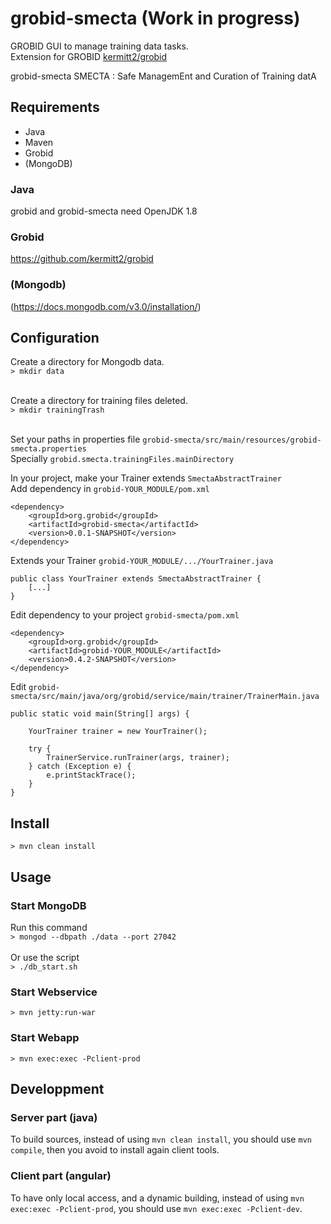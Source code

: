# grobid-smecta (Work in progress)

GROBID GUI to manage training data tasks.
<br />
Extension for GROBID [kermitt2/grobid](https://github.com/kermitt2/grobid)

grobid-smecta
SMECTA : Safe ManagemEnt and Curation of Training datA


## Requirements

- Java
- Maven
- Grobid
- (MongoDB)

### Java

grobid and grobid-smecta need OpenJDK 1.8

### Grobid

https://github.com/kermitt2/grobid

### (Mongodb)

(https://docs.mongodb.com/v3.0/installation/)


## Configuration


Create a directory for Mongodb data.
<br />
`> mkdir data`
<br /><br />

Create a directory for training files deleted.
<br />
`> mkdir trainingTrash`
<br /><br />

Set your paths in properties file `grobid-smecta/src/main/resources/grobid-smecta.properties`
<br />
Specially `grobid.smecta.trainingFiles.mainDirectory`

In your project, make your Trainer extends `SmectaAbstractTrainer`
<br />
Add dependency in `grobid-YOUR_MODULE/pom.xml`
```
<dependency>
    <groupId>org.grobid</groupId>
    <artifactId>grobid-smecta</artifactId>
    <version>0.0.1-SNAPSHOT</version>
</dependency>
```

Extends your Trainer `grobid-YOUR_MODULE/.../YourTrainer.java`
```
public class YourTrainer extends SmectaAbstractTrainer {
	[...]
}
```

Edit dependency to your project `grobid-smecta/pom.xml`
```
<dependency>
    <groupId>org.grobid</groupId>
    <artifactId>grobid-YOUR_MODULE</artifactId>
    <version>0.4.2-SNAPSHOT</version>
</dependency>
```

Edit `grobid-smecta/src/main/java/org/grobid/service/main/trainer/TrainerMain.java`
```
public static void main(String[] args) {

	YourTrainer trainer = new YourTrainer();
	
	try {
		TrainerService.runTrainer(args, trainer);
	} catch (Exception e) {
		e.printStackTrace();
	}
}
```

## Install

`> mvn clean install`


## Usage

### Start MongoDB

Run this command
<br />
`> mongod --dbpath ./data --port 27042`
<br /><br />
Or use the script
<br />
`> ./db_start.sh`

### Start Webservice

`> mvn jetty:run-war`

### Start Webapp

`> mvn exec:exec -Pclient-prod`

## Developpment

### Server part (java)

To build sources, instead of using `mvn clean install`, you should use `mvn compile`, then you avoid to install again client tools.

### Client part (angular)

To have only local access, and a dynamic building, instead of using `mvn exec:exec -Pclient-prod`, you should use `mvn exec:exec -Pclient-dev`.

